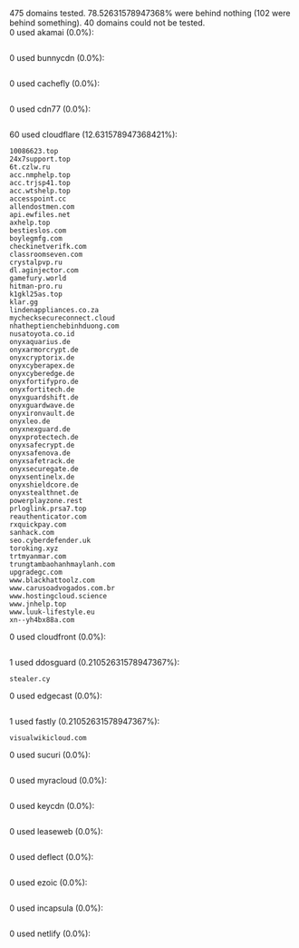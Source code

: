 475 domains tested. 78.52631578947368% were behind nothing (102 were behind something). 40 domains could not be tested.<br>
0 used akamai (0.0%):
```

```

0 used bunnycdn (0.0%):
```

```

0 used cachefly (0.0%):
```

```

0 used cdn77 (0.0%):
```

```

60 used cloudflare (12.631578947368421%):
```
10086623.top
24x7support.top
6t.czlw.ru
acc.nmphelp.top
acc.trjsp41.top
acc.wtshelp.top
accesspoint.cc
allendostmen.com
api.ewfiles.net
axhelp.top
bestieslos.com
boylegmfg.com
checkinetverifk.com
classroomseven.com
crystalpvp.ru
dl.aginjector.com
gamefury.world
hitman-pro.ru
k1gkl25as.top
klar.gg
lindenappliances.co.za
mychecksecureconnect.cloud
nhatheptienchebinhduong.com
nusatoyota.co.id
onyxaquarius.de
onyxarmorcrypt.de
onyxcryptorix.de
onyxcyberapex.de
onyxcyberedge.de
onyxfortifypro.de
onyxfortitech.de
onyxguardshift.de
onyxguardwave.de
onyxironvault.de
onyxleo.de
onyxnexguard.de
onyxprotectech.de
onyxsafecrypt.de
onyxsafenova.de
onyxsafetrack.de
onyxsecuregate.de
onyxsentinelx.de
onyxshieldcore.de
onyxstealthnet.de
powerplayzone.rest
prloglink.prsa7.top
reauthenticator.com
rxquickpay.com
sanhack.com
seo.cyberdefender.uk
toroking.xyz
trtmyanmar.com
trungtambaohanhmaylanh.com
upgradegc.com
www.blackhattoolz.com
www.carusoadvogados.com.br
www.hostingcloud.science
www.jnhelp.top
www.luuk-lifestyle.eu
xn--yh4bx88a.com
```

0 used cloudfront (0.0%):
```

```

1 used ddosguard (0.21052631578947367%):
```
stealer.cy
```

0 used edgecast (0.0%):
```

```

1 used fastly (0.21052631578947367%):
```
visualwikicloud.com
```

0 used sucuri (0.0%):
```

```

0 used myracloud (0.0%):
```

```

0 used keycdn (0.0%):
```

```

0 used leaseweb (0.0%):
```

```

0 used deflect (0.0%):
```

```

0 used ezoic (0.0%):
```

```

0 used incapsula (0.0%):
```

```

0 used netlify (0.0%):
```

```
